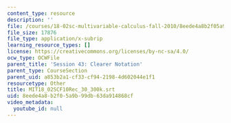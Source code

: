 ```yaml
---
content_type: resource
description: ''
file: /courses/18-02sc-multivariable-calculus-fall-2010/8eede4a8b2f05a9b99db63da914868cf_MIT18_02SCF10Rec_30_300k.vtt
file_size: 17876
file_type: application/x-subrip
learning_resource_types: []
license: https://creativecommons.org/licenses/by-nc-sa/4.0/
ocw_type: OCWFile
parent_title: 'Session 43: Clearer Notation'
parent_type: CourseSection
parent_uid: a853b2a1-cf33-cf94-2198-4d602044e1f1
resourcetype: Other
title: MIT18_02SCF10Rec_30_300k.srt
uid: 8eede4a8-b2f0-5a9b-99db-63da914868cf
video_metadata:
  youtube_id: null
---
```

